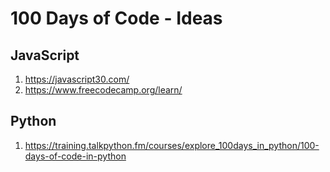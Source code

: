 # 100 Days of Code - Ideas

## JavaScript

1. https://javascript30.com/
2. https://www.freecodecamp.org/learn/

## Python

1. https://training.talkpython.fm/courses/explore_100days_in_python/100-days-of-code-in-python
